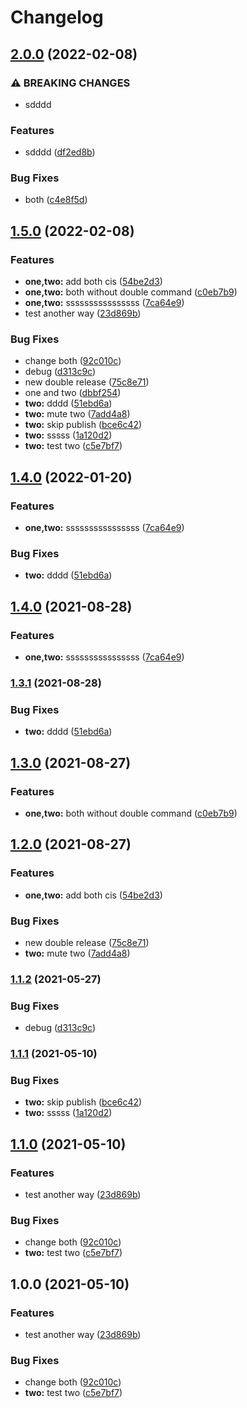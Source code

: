 # Changelog

## [2.0.0](https://github.com/hugomrdias/mono-release/compare/two-v1.5.0...two-v2.0.0) (2022-02-08)


### ⚠ BREAKING CHANGES

* sdddd

### Features

* sdddd ([df2ed8b](https://github.com/hugomrdias/mono-release/commit/df2ed8b6e987aecb2996c0a27d2dd57432879c65))


### Bug Fixes

* both ([c4e8f5d](https://github.com/hugomrdias/mono-release/commit/c4e8f5d4cf2bdea92f7e9f3d20088a8fe5f2561d))

## [1.5.0](https://github.com/hugomrdias/mono-release/compare/two-v1.4.0...two-v1.5.0) (2022-02-08)


### Features

* **one,two:** add both cis ([54be2d3](https://github.com/hugomrdias/mono-release/commit/54be2d30c5a4fd1825182273d21f57275b2a5d15))
* **one,two:** both without double command ([c0eb7b9](https://github.com/hugomrdias/mono-release/commit/c0eb7b91e8a4a95f41de9e06cff3dd1911feb72b))
* **one,two:** ssssssssssssssss ([7ca64e9](https://github.com/hugomrdias/mono-release/commit/7ca64e9b5226a729e377c59136c102377d471c64))
* test another way ([23d869b](https://github.com/hugomrdias/mono-release/commit/23d869b250a4e1f214e0a4471199f78a3a0919eb))


### Bug Fixes

* change both ([92c010c](https://github.com/hugomrdias/mono-release/commit/92c010cf5455f877d4bc4b268008603a585fecc9))
* debug ([d313c9c](https://github.com/hugomrdias/mono-release/commit/d313c9ca97c850d755ba9d00aa50028d24a32b87))
* new double release ([75c8e71](https://github.com/hugomrdias/mono-release/commit/75c8e71f6cf7de4cb3db7b1286e8777b07c8ce50))
* one and two ([dbbf254](https://github.com/hugomrdias/mono-release/commit/dbbf25432eb3e974fc84740e359ff7ea354f0405))
* **two:** dddd ([51ebd6a](https://github.com/hugomrdias/mono-release/commit/51ebd6a3ece73e950fb93568b34fbbdc408007a9))
* **two:** mute two ([7add4a8](https://github.com/hugomrdias/mono-release/commit/7add4a8f376d067bfa51163c95640bba90b823b5))
* **two:** skip publish ([bce6c42](https://github.com/hugomrdias/mono-release/commit/bce6c42988041e95c30718f34f15a8e5e55ecbea))
* **two:** sssss ([1a120d2](https://github.com/hugomrdias/mono-release/commit/1a120d2382581a5d0604905f156c5eef3ec47a8f))
* **two:** test two ([c5e7bf7](https://github.com/hugomrdias/mono-release/commit/c5e7bf78a727751ee39eecd29b3c4c3a296b734c))

## [1.4.0](https://github.com/hugomrdias/mono-release/compare/two-v1.3.0...two-v1.4.0) (2022-01-20)


### Features

* **one,two:** ssssssssssssssss ([7ca64e9](https://github.com/hugomrdias/mono-release/commit/7ca64e9b5226a729e377c59136c102377d471c64))


### Bug Fixes

* **two:** dddd ([51ebd6a](https://github.com/hugomrdias/mono-release/commit/51ebd6a3ece73e950fb93568b34fbbdc408007a9))

## [1.4.0](https://www.github.com/hugomrdias/mono-release/compare/two-v1.3.1...two-v1.4.0) (2021-08-28)


### Features

* **one,two:** ssssssssssssssss ([7ca64e9](https://www.github.com/hugomrdias/mono-release/commit/7ca64e9b5226a729e377c59136c102377d471c64))

### [1.3.1](https://www.github.com/hugomrdias/mono-release/compare/two-v1.3.0...two-v1.3.1) (2021-08-28)


### Bug Fixes

* **two:** dddd ([51ebd6a](https://www.github.com/hugomrdias/mono-release/commit/51ebd6a3ece73e950fb93568b34fbbdc408007a9))

## [1.3.0](https://www.github.com/hugomrdias/mono-release/compare/two-v1.2.0...two-v1.3.0) (2021-08-27)


### Features

* **one,two:** both without double command ([c0eb7b9](https://www.github.com/hugomrdias/mono-release/commit/c0eb7b91e8a4a95f41de9e06cff3dd1911feb72b))

## [1.2.0](https://www.github.com/hugomrdias/mono-release/compare/two-v1.1.2...two-v1.2.0) (2021-08-27)


### Features

* **one,two:** add both cis ([54be2d3](https://www.github.com/hugomrdias/mono-release/commit/54be2d30c5a4fd1825182273d21f57275b2a5d15))


### Bug Fixes

* new double release ([75c8e71](https://www.github.com/hugomrdias/mono-release/commit/75c8e71f6cf7de4cb3db7b1286e8777b07c8ce50))
* **two:** mute two ([7add4a8](https://www.github.com/hugomrdias/mono-release/commit/7add4a8f376d067bfa51163c95640bba90b823b5))

### [1.1.2](https://www.github.com/hugomrdias/mono-release/compare/two-v1.1.1...two-v1.1.2) (2021-05-27)


### Bug Fixes

* debug ([d313c9c](https://www.github.com/hugomrdias/mono-release/commit/d313c9ca97c850d755ba9d00aa50028d24a32b87))

### [1.1.1](https://www.github.com/hugomrdias/mono-release/compare/two-v1.1.0...two-v1.1.1) (2021-05-10)


### Bug Fixes

* **two:** skip publish ([bce6c42](https://www.github.com/hugomrdias/mono-release/commit/bce6c42988041e95c30718f34f15a8e5e55ecbea))
* **two:** sssss ([1a120d2](https://www.github.com/hugomrdias/mono-release/commit/1a120d2382581a5d0604905f156c5eef3ec47a8f))

## [1.1.0](https://www.github.com/hugomrdias/mono-release/compare/two-v1.0.0...two-v1.1.0) (2021-05-10)


### Features

* test another way ([23d869b](https://www.github.com/hugomrdias/mono-release/commit/23d869b250a4e1f214e0a4471199f78a3a0919eb))


### Bug Fixes

* change both ([92c010c](https://www.github.com/hugomrdias/mono-release/commit/92c010cf5455f877d4bc4b268008603a585fecc9))
* **two:** test two ([c5e7bf7](https://www.github.com/hugomrdias/mono-release/commit/c5e7bf78a727751ee39eecd29b3c4c3a296b734c))

## 1.0.0 (2021-05-10)


### Features

* test another way ([23d869b](https://www.github.com/hugomrdias/mono-release/commit/23d869b250a4e1f214e0a4471199f78a3a0919eb))


### Bug Fixes

* change both ([92c010c](https://www.github.com/hugomrdias/mono-release/commit/92c010cf5455f877d4bc4b268008603a585fecc9))
* **two:** test two ([c5e7bf7](https://www.github.com/hugomrdias/mono-release/commit/c5e7bf78a727751ee39eecd29b3c4c3a296b734c))

